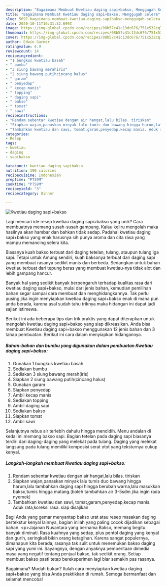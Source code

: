 ```yaml
---
description: "Bagaimana Membuat Kwetiau daging sapi+bakso, Menggugah Selera"
title: "Bagaimana Membuat Kwetiau daging sapi+bakso, Menggugah Selera"
slug: 5097-bagaimana-membuat-kwetiau-daging-sapibakso-menggugah-selera
date: 2020-10-11T16:31:52.699Z
image: https://img-global.cpcdn.com/recipes/08b57c41c13dc676/751x532cq70/kwetiau-daging-sapibakso-foto-resep-utama.jpg
thumbnail: https://img-global.cpcdn.com/recipes/08b57c41c13dc676/751x532cq70/kwetiau-daging-sapibakso-foto-resep-utama.jpg
cover: https://img-global.cpcdn.com/recipes/08b57c41c13dc676/751x532cq70/kwetiau-daging-sapibakso-foto-resep-utama.jpg
author: Edwin Garner
ratingvalue: 4.9
reviewcount: 14
recipeingredient:
- "1 bungkus kwetiau basah"
- " bumbu"
- "3 siung bawang merahiris"
- "2 siung bawang putihcincang halus"
- " garam"
- " penyedap"
- " kecap manis"
- " topping"
- " daging sapi"
- " bakso"
- " tomat"
- " sawi"
recipeinstructions:
- "Rendam sebentar kwetiau dengan air hangat,lalu bilas. tiriskan"
- "Siapkan wajan,panaskan minyak lalu tumis duo bawang hingga harum,lalu tambahkan daging sapi hingga berubah warna,lalu masukkan bakso,tumis hingga matang.(boleh tambahkan air 3-5sdm jika ingin rada nyemek)"
- "Tambahkan kwetiau dan sawi, tomat,garam,penyedap,kecap manis. Aduk rata,koreksi rasa. siap disajikan"
categories:
- Resep
tags:
- kwetiau
- daging
- sapibakso

katakunci: kwetiau daging sapibakso 
nutrition: 190 calories
recipecuisine: Indonesian
preptime: "PT39M"
cooktime: "PT58M"
recipeyield: "3"
recipecategory: Dinner

---
```



![Kwetiau daging sapi+bakso](https://img-global.cpcdn.com/recipes/08b57c41c13dc676/751x532cq70/kwetiau-daging-sapibakso-foto-resep-utama.jpg)

Lagi mencari ide resep kwetiau daging sapi+bakso yang unik? Cara membuatnya memang susah-susah gampang. Kalau keliru mengolah maka hasilnya akan hambar dan bahkan tidak sedap. Padahal kwetiau daging sapi+bakso yang enak harusnya sih punya aroma dan cita rasa yang mampu memancing selera kita.

Biasanya kuah bakso terbuat dari daging tetelan, tulang, ataupun tulang iga sapi. Tetapi untuk Amung sendiri, kuah baksonya terbuat dari daging sapi yang membuat rasanya sedikit manis dan berbeda. Sedangkan untuk bahan kwetiau terbuat dari tepung beras yang membuat kwetiau-nya tidak alot dan lebih gampang hancur.

Banyak hal yang sedikit banyak berpengaruh terhadap kualitas rasa dari kwetiau daging sapi+bakso, mulai dari jenis bahan, kemudian pemilihan bahan segar sampai cara membuat dan menghidangkannya. Tak perlu pusing jika ingin menyiapkan kwetiau daging sapi+bakso enak di mana pun anda berada, karena asal sudah tahu triknya maka hidangan ini dapat jadi sajian istimewa.


Berikut ini ada beberapa tips dan trik praktis yang dapat diterapkan untuk mengolah kwetiau daging sapi+bakso yang siap dikreasikan. Anda bisa membuat Kwetiau daging sapi+bakso menggunakan 12 jenis bahan dan 3 tahap pembuatan. Berikut ini cara dalam menyiapkan hidangannya.

<!--inarticleads1-->

##### Bahan-bahan dan bumbu yang digunakan dalam pembuatan Kwetiau daging sapi+bakso:

1. Gunakan 1 bungkus kwetiau basah
1. Sediakan  bumbu
1. Sediakan 3 siung bawang merah(iris)
1. Siapkan 2 siung bawang putih(cincang halus)
1. Gunakan  garam
1. Siapkan  penyedap
1. Ambil  kecap manis
1. Sediakan  topping
1. Ambil  daging sapi
1. Sediakan  bakso
1. Siapkan  tomat
1. Ambil  sawi


Selanjutnya rebus air terlebih dahulu hingga mendidih. Menu andalan di kedai ini memang bakso sapi. Bagian tetelan pada daging sapi biasanya terdiri dari daging-daging yang melekat pada tulang. Daging yang melekat langsung pada tulang memiliki komposisi serat otot yang teksturnya cukup kenyal. 

<!--inarticleads2-->

##### Langkah-langkah membuat Kwetiau daging sapi+bakso:

1. Rendam sebentar kwetiau dengan air hangat,lalu bilas. tiriskan
1. Siapkan wajan,panaskan minyak lalu tumis duo bawang hingga harum,lalu tambahkan daging sapi hingga berubah warna,lalu masukkan bakso,tumis hingga matang.(boleh tambahkan air 3-5sdm jika ingin rada nyemek)
1. Tambahkan kwetiau dan sawi, tomat,garam,penyedap,kecap manis. Aduk rata,koreksi rasa. siap disajikan


Bagi Anda yang gemar menyantap bakso urat atau resep masakan daging bertekstur kenyal lainnya, bagian inilah yang paling cocok dijadikan sebagai bahan. &lt;p&gt;Jajanan Nusantara yang bernama Bakso, memang begitu banyak diminati. Rasa kuahnya yang sedap, plus pentol daging yang kenyal dan gurih, seringkali bikin orang ketagihan. Karena sangat populernya, dimanapun kita berada, rasanya tak sulit untuk menemukan bakso daging sapi yang yumi ini. Sayangnya, dengan anyaknya pemberitaan dimedia masa yang negatif tentang penjual bakso, tak sedikit orang. Setiap membuat bakso pasti tetap bereksperimen lagi biar semakin pas rasanya. 

Bagaimana? Mudah bukan? Itulah cara menyiapkan kwetiau daging sapi+bakso yang bisa Anda praktikkan di rumah. Semoga bermanfaat dan selamat mencoba!
